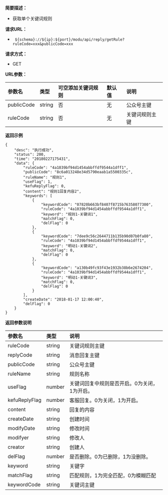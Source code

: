 **简要描述：** 

- 获取单个关键词规则


**请求URL：** 
- ` ${schema}://${ip}:${port}/modu/api/reply/getRule?ruleCode=xxx&publicCode=xxx`
  
**请求方式：**
- GET 

**URL参数：** 

| 参数名 | 类型 | 可空添加关键词规则 | 默认值 | 说明 |
| :-- | :-- | :-- | :-- | :-- |
| publicCode | string | 否 | 无 | 公众号主键 |
| ruleCode | string | 否 | 无 | 关键词规则主键 |


 **返回示例**

``` 
{
    "desc": "执行成功",
    "status": 200,
    "time": "20180227175431",
    "data": {
        "ruleCode": "4a1039bf94d1454abbffdf9544a1dff1",
        "publicCode": "8c6a013248e34d5790eaab1a5500335c",
        "ruleName": "规则1",
        "useFlag": 1,
        "kefuReplyFlag": 0,
        "content": "规则1回复内容2",
        "keywords": [
            {
                "keywordCode": "07820b663bf8407f8715b76358077300",
                "ruleCode": "4a1039bf94d1454abbffdf9544a1dff1",
                "keyword": "规则1-关键词1",
                "matchFlag": 0,
                "delFlag": 0
            },
            {
                "keywordCode": "7dee9c56c2644711b135b90d07b0fa80",
                "ruleCode": "4a1039bf94d1454abbffdf9544a1dff1",
                "keyword": "明动1-关键词2",
                "matchFlag": 0,
                "delFlag": 0
            },
            {
                "keywordCode": "a130b49fc93f43e1932b38b6e2674204",
                "ruleCode": "4a1039bf94d1454abbffdf9544a1dff1",
                "keyword": "明动1-关键词3",
                "matchFlag": 0,
                "delFlag": 0
            }
        ],
        "createDate": "2018-01-17 12:00:40",
        "delFlag": 0
    }
}
```

 **返回参数说明** 

| 参数名 | 类型 | 说明 |
| :-- | :-- | :-- |
| ruleCode | string | 关键词规则主键 |
| replyCode | string | 消息回复主键 |
| publicCode | string | 公众号主键 |
| ruleName | string | 规则名称 |
| useFlag | number | 关键词回复中规则是否开启。0为关闭，1为开启。 |
| kefuReplyFlag | number | 客服回复。0为关闭，1为开启。 |
| content | string | 回复的内容 |
| createDate | string | 创建时间 |
| modifyDate | string | 修改时间 |
| modifyer | string |  修改人 |
| creator | string | 创建人 |
| delFlag | number | 是否删除。0为已删除，1为没删除。 |
| keyword | string | 关键字 |
| matchFlag | string |  匹配规则，1为完全匹配，0为模糊匹配 |
| keywordCode | string | 关键词主键 |  




